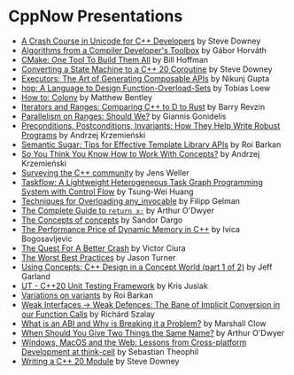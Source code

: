 # CppNow Presentations

- [A Crash Course in Unicode for C++ Developers](https://github.com/boostcon/cppnow_presentations_2021/blob/main/cppnow_slides/crash_course_unicode_slides.pdf) by Steve Downey
- [Algorithms from a Compiler Developer's Toolbox](https://github.com/boostcon/cppnow_presentations_2021/blob/main/cppnow_slides/CompilerAlgorithmsTalk.pdf) by Gábor Horváth
- [CMake: One Tool To Build Them All](https://github.com/boostcon/cppnow_presentations_2021/blob/main/cppnow_slides/CMake_One_Tool_To_Build_Them_All_CppNow.pdf) by Bill Hoffman
- [Converting a State Machine to a C++ 20 Coroutine](https://github.com/boostcon/cppnow_presentations_2021/blob/main/cppnow_slides/convert_state_machine_coroutine_slides.pdf) by Steve Downey
- [Executors: The Art of Generating Composable APIs](https://github.com/boostcon/cppnow_presentations_2021/blob/main/cppnow_slides/executors_the_art_of_generating_composable_APIs.pptx) by Nikunj Gupta
- [hop: A Language to Design Function-Overload-Sets](https://github.com/boostcon/cppnow_presentations_2021/blob/main/cppnow_slides/hop_slides.pdf) by Tobias Loew
- [How to: Colony](https://github.com/boostcon/cppnow_presentations_2021/blob/main/cppnow_slides/how_to_colony_8.odp) by Matthew Bentley
- [Iterators and Ranges: Comparing C++ to D to Rust](https://github.com/boostcon/cppnow_presentations_2021/blob/main/cppnow_slides/Iteration_Models_slides.pdf) by Barry Revzin
- [Parallelism on Ranges: Should We?](https://github.com/boostcon/cppnow_presentations_2021/blob/main/cppnow_slides/Parallelism_on_Ranges.pptx) by Giannis Gonidelis
- [Preconditions, Postconditions, Invariants: How They Help Write Robust Programs](https://github.com/boostcon/cppnow_presentations_2021/blob/main/cppnow_slides/andrzej_preconditions.pdf) by Andrzej Krzemieński
- [Semantic Sugar: Tips for Effective Template Library APIs](https://github.com/boostcon/cppnow_presentations_2021/blob/main/cppnow_slides/Semantic_Sugar__Tips_for_Effective_Template_Library_APIs_1.pdf) by Roi Barkan
- [So You Think You Know How to Work With Concepts?](https://github.com/boostcon/cppnow_presentations_2021/blob/main/cppnow_slides/andrzej_concepts.pdf) by Andrzej Krzemieński
- [Surveying the C++ community](https://github.com/boostcon/cppnow_presentations_2021/blob/main/cppnow_slides/cppcommunitysurveys_and_boost.pdf) by Jens Weller
- [Taskflow: A Lightweight Heterogeneous Task Graph Programming System with Control Flow](https://github.com/boostcon/cppnow_presentations_2021/blob/main/cppnow_slides/taskflow_a_lightweight_heterogenous_task_graph_programming_system_with_control_flow.pdf) by Tsung-Wei Huang
- [Techniques for Overloading any_invocable](https://github.com/boostcon/cppnow_presentations_2021/blob/main/cppnow_slides/techniques_for_overloading_any_invocable.pdf) by Filipp Gelman
- [The Complete Guide to `return x;`](https://github.com/boostcon/cppnow_presentations_2021/blob/main/cppnow_slides/2021_05_04__The_Complete_Guide_to_return_x_1.pdf) by Arthur O'Dwyer
- [The Concepts of concepts](https://github.com/boostcon/cppnow_presentations_2021/blob/main/cppnow_slides/The_Concepts_of_Concepts_CNow.pptx) by Sandor Dargo
- [The Performance Price of Dynamic Memory in C++](https://github.com/boostcon/cppnow_presentations_2021/blob/main/cppnow_slides/Price_of_Dynamic_Memory_CNow2021.pdf) by Ivica Bogosavljevic
- [The Quest For A Better Crash](https://github.com/boostcon/cppnow_presentations_2021/blob/main/cppnow_slides/The_Quest_For_A_Better_Crash_Victor_Ciura_C_Now_2021.pdf) by Victor Ciura
- [The Worst Best Practices](https://github.com/boostcon/cppnow_presentations_2021/blob/main/cppnow_slides/Jason_Turner_CNow_2021_The_Worst_Best_Practices.pdf) by Jason Turner
- [Using Concepts: C++ Design in a Concept World (part 1 of 2)](https://github.com/boostcon/cppnow_presentations_2021/blob/main/cppnow_slides/2021cppnow_learning_concepts.pdf) by Jeff Garland
- [UT - C++20 Unit Testing Framework](https://github.com/boostcon/cppnow_presentations_2021/blob/main/cppnow_slides/ut_cpp20_unit_testing_framework_kris_jusiak_cppnow2021.pdf) by Kris Jusiak
- [Variations on variants](https://github.com/boostcon/cppnow_presentations_2021/blob/main/cppnow_slides/Variations_on_Variant.pdf) by Roi Barkan
- [Weak Interfaces → Weak Defences: The Bane of Implicit Conversion in our Function Calls](https://github.com/boostcon/cppnow_presentations_2021/blob/main/cppnow_slides/Richard_Szalay_Weak_Interfaces_Weak_Defences_SLIDES.pdf) by Richárd Szalay
- [What is an ABI and Why is Breaking it a Problem?](https://github.com/boostcon/cppnow_presentations_2021/blob/main/cppnow_slides/what_is_an_ABI_and_why_is_breaking_it_a_problem.pdf) by Marshall Clow
- [When Should You Give Two Things the Same Name?](https://github.com/boostcon/cppnow_presentations_2021/blob/main/cppnow_slides/2021_05_03__When_should_you_give_two_things_the_same_name_1.pdf) by Arthur O'Dwyer
- [Windows, MacOS and the Web: Lessons from Cross-platform Development at think-cell](https://github.com/boostcon/cppnow_presentations_2021/blob/main/cppnow_slides/crossplatform_development.pdf) by Sebastian Theophil
- [Writing a C++ 20 Module](https://github.com/boostcon/cppnow_presentations_2021/blob/main/cppnow_slides/modulating_a_component_slides.pdf) by Steve Downey
